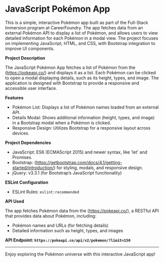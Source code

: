 # JavaScript Pokémon App

This is a simple, interactive Pokémon app built as part of the Full-Stack Immersion program at CareerFoundry. The app fetches data from an external Pokémon API to display a list of Pokémon, and allows users to view detailed information for each Pokémon in a modal view. The project focuses on implementing JavaScript, HTML, and CSS, with Bootstrap integration to improve UI components.

**Project Description**

The JavaScript Pokémon App fetches a list of Pokémon from the (https://pokeapi.co/) and displays it as a list. Each Pokémon can be clicked to open a modal displaying details, such as its height, types, and image. The application is designed with Bootstrap to provide a responsive and accessible user interface.

**Features**

- Pokémon List: Displays a list of Pokémon names loaded from an external API.
- Details Modal: Shows additional information (height, types, and image) in a Bootstrap modal when a Pokémon is clicked.
- Responsive Design: Utilizes Bootstrap for a responsive layout across devices.

**Project Dependencies**

- JavaScript: ES6 (ECMAScript 2015) and newer syntax, like 'let' and Promises.
- Bootstrap: (https://getbootstrap.com/docs/4.1/getting-started/introduction/) for styling, modals, and responsive design.
- jQuery: v3.3.1 (for Bootstrap’s JavaScript functionality)

**ESLint Configuration**

- ESLint Rules: `eslint:recommended`

**API Used**

The app fetches Pokémon data from the (https://pokeapi.co/), a RESTful API that provides data about Pokémon, including:

- Pokémon names and URLs (for fetching details)
- Detailed information such as height, types, and images

**API Endpoint: `https://pokeapi.co/api/v2/pokemon/?limit=150`**

---

Enjoy exploring the Pokémon universe with this interactive JavaScript app!
